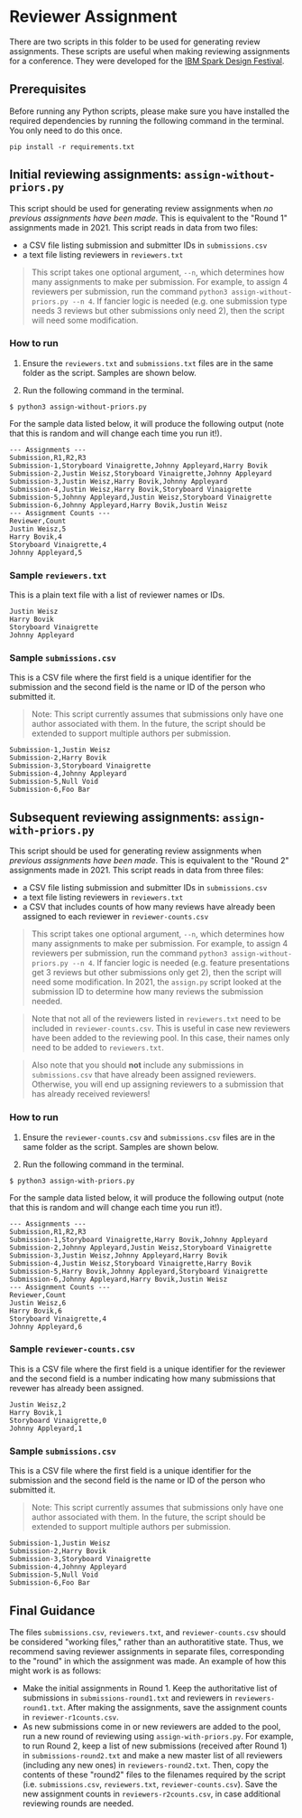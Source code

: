 # Reviewer Assignment

There are two scripts in this folder to be used for generating review assignments. These scripts are useful when making reviewing assignments for a conference. They were developed for the [IBM Spark Design Festival](https://medium.com/design-ibm/creating-a-spark-with-the-ibm-spark-design-festival-e4396c36ce2a).

## Prerequisites

Before running any Python scripts, please make sure you have installed the required dependencies by running the following command in the terminal. You only need to do this once.

```
pip install -r requirements.txt
```

## Initial reviewing assignments: `assign-without-priors.py`

This script should be used for generating review assignments when _no previous assignments have been made_. This is equivalent to the "Round 1" assignments made in 2021. This script reads in data from two files:

- a CSV file listing submission and submitter IDs in `submissions.csv` 
- a text file listing reviewers in `reviewers.txt` 

> This script takes one optional argument, `--n`, which determines how many assignments to make per submission. For example, to assign 4 reviewers per submission, run the command `python3 assign-without-priors.py --n 4`. If fancier logic is needed (e.g. one submission type needs 3 reviews but other submissions only need 2), then the script will need some modification.


### How to run

1. Ensure the `reviewers.txt` and `submissions.txt` files are in the same folder as the script. Samples are shown below.

2. Run the following command in the terminal.

```
$ python3 assign-without-priors.py
```

For the sample data listed below, it will produce the following output (note that this is random and will change each time you run it!).

```
--- Assignments ---
Submission,R1,R2,R3
Submission-1,Storyboard Vinaigrette,Johnny Appleyard,Harry Bovik
Submission-2,Justin Weisz,Storyboard Vinaigrette,Johnny Appleyard
Submission-3,Justin Weisz,Harry Bovik,Johnny Appleyard
Submission-4,Justin Weisz,Harry Bovik,Storyboard Vinaigrette
Submission-5,Johnny Appleyard,Justin Weisz,Storyboard Vinaigrette
Submission-6,Johnny Appleyard,Harry Bovik,Justin Weisz
--- Assignment Counts ---
Reviewer,Count
Justin Weisz,5
Harry Bovik,4
Storyboard Vinaigrette,4
Johnny Appleyard,5
```

### Sample `reviewers.txt`

This is a plain text file with a list of reviewer names or IDs.

```
Justin Weisz
Harry Bovik
Storyboard Vinaigrette
Johnny Appleyard
```

### Sample `submissions.csv`

This is a CSV file where the first field is a unique identifier for the submission and the second field is the name or ID of the person who submitted it.

> Note: This script currently assumes that submissions only have one author associated with them. In the future, the script should be extended to support multiple authors per submission.

```
Submission-1,Justin Weisz
Submission-2,Harry Bovik
Submission-3,Storyboard Vinaigrette
Submission-4,Johnny Appleyard
Submission-5,Null Void
Submission-6,Foo Bar
```


## Subsequent reviewing assignments: `assign-with-priors.py`

This script should be used for generating review assignments when _previous assignments have been made_. This is equivalent to the "Round 2" assignments made in 2021. This script reads in data from three files:

- a CSV file listing submission and submitter IDs in `submissions.csv` 
- a text file listing reviewers in `reviewers.txt` 
- a CSV that includes counts of how many reviews have already been assigned to each reviewer in `reviewer-counts.csv`

> This script takes one optional argument, `--n`, which determines how many assignments to make per submission. For example, to assign 4 reviewers per submission, run the command `python3 assign-without-priors.py --n 4`. If fancier logic is needed (e.g. feature presentations get 3 reviews but other submissions only get 2), then the script will need some modification. In 2021, the `assign.py` script looked at the submission ID to determine how many reviews the submission needed.

> Note that not all of the reviewers listed in `reviewers.txt` need to be included in `reviewer-counts.csv`. This is useful in case new reviewers have been added to the reviewing pool. In this case, their names only need to be added to `reviewers.txt`.

> Also note that you should **not** include any submissions in `submissions.csv` that have already been assigned reviewers. Otherwise, you will end up assigning reviewers to a submission that has already received reviewers!

### How to run

1. Ensure the `reviewer-counts.csv` and `submissions.csv` files are in the same folder as the script. Samples are shown below.

3. Run the following command in the terminal.

```
$ python3 assign-with-priors.py
```

For the sample data listed below, it will produce the following output (note that this is random and will change each time you run it!).

```
--- Assignments ---
Submission,R1,R2,R3
Submission-1,Storyboard Vinaigrette,Harry Bovik,Johnny Appleyard
Submission-2,Johnny Appleyard,Justin Weisz,Storyboard Vinaigrette
Submission-3,Justin Weisz,Johnny Appleyard,Harry Bovik
Submission-4,Justin Weisz,Storyboard Vinaigrette,Harry Bovik
Submission-5,Harry Bovik,Johnny Appleyard,Storyboard Vinaigrette
Submission-6,Johnny Appleyard,Harry Bovik,Justin Weisz
--- Assignment Counts ---
Reviewer,Count
Justin Weisz,6
Harry Bovik,6
Storyboard Vinaigrette,4
Johnny Appleyard,6
```

### Sample `reviewer-counts.csv`

This is a CSV file where the first field is a unique identifier for the reviewer and the second field is a number indicating how many submissions that revewer has already been assigned.

```
Justin Weisz,2
Harry Bovik,1
Storyboard Vinaigrette,0
Johnny Appleyard,1
```

### Sample `submissions.csv`

This is a CSV file where the first field is a unique identifier for the submission and the second field is the name or ID of the person who submitted it.

> Note: This script currently assumes that submissions only have one author associated with them. In the future, the script should be extended to support multiple authors per submission.

```
Submission-1,Justin Weisz
Submission-2,Harry Bovik
Submission-3,Storyboard Vinaigrette
Submission-4,Johnny Appleyard
Submission-5,Null Void
Submission-6,Foo Bar
```


## Final Guidance

The files `submissions.csv`, `reviewers.txt`, and `reviewer-counts.csv` should be considered "working files," rather than an authoratitive state. Thus, we recommend saving reviewer assignments in separate files, corresponding to the "round" in which the assignment was made. An example of how this might work is as follows:

- Make the initial assignments in Round 1. Keep the authoritative list of submissions in `submissions-round1.txt` and reviewers in `reviewers-round1.txt`. After making the assignments, save the assignment counts in `reviewer-r1counts.csv`.
- As new submissions come in or new reviewers are added to the pool, run a new round of reviewing using `assign-with-priors.py`. For example, to run Round 2, keep a list of new submissions (received after Round 1) in `submissions-round2.txt` and make a new master list of all reviewers (including any new ones) in `reviewers-round2.txt`. Then, copy the contents of these "round2" files to the filenames required by the script (i.e. `submissions.csv`, `reviewers.txt`, `reviewer-counts.csv`). Save the new assignment counts in `reviewers-r2counts.csv`, in case additional reviewing rounds are needed.
